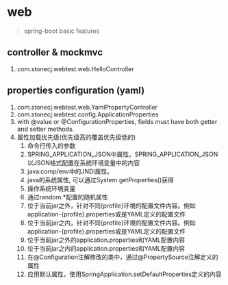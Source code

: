 # web
> spring-boot basic features

## controller & mockmvc
1. com.stonecj.webtest.web.HelloController

## properties configuration (yaml)
1. com.stonecj.webtest.web.YamlPropertyController
2. com.stonecj.webtest.config.ApplicationProperties
3. with @value or @ConfigurationProperties, fields must have both getter and setter methods.
4. 属性加载优先级(优先级高的覆盖优先级低的)
    1. 命令行传入的参数
    2. SPRING_APPLICATION_JSON中属性。SPRING_APPLICATION_JSON以JSON格式配置在系统环境变量中的内容
    3. java:comp/env中的JNDI属性。
    4. java的系统属性, 可以通过System.getProperties()获得
    5. 操作系统环境变量
    6. 通过random.*配置的随机属性
    7. 位于当前jar之外，针对不同{profile}环境的配置文件内容。例如application-{profile}.properties或是YAML定义的配置文件
    8. 位于当前jar之内，针对不同{profile}环境的配置文件内容。例如application-{profile}.properties或是YAML定义的配置文件
    9. 位于当前jar之外的application.properties和YAML配置内容
    10. 位于当前jar之内的application.properties和YAML配置内容
    11. 在@Configuration注解修改的类中，通过@PropertySource注解定义的属性
    12. 应用默认属性，使用SpringApplication.setDefaultProperties定义的内容
    
